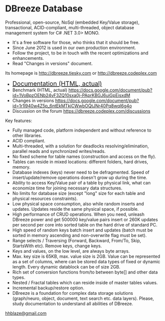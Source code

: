 DBreeze Database
=====================

Professional, open-source, NoSql (embedded Key/Value storage), transactional, ACID-compliant, multi-threaded, object database management system for
C# .NET 3.0> MONO.

- It's a free software for those, who thinks that it should be free.
- Since June 2012 is used in our own production environment.
- Follow the project, to be in touch with the recent optimizations and enhancements.
- Read "Changes in versions" document.

Its homepage is http://dbreeze.tiesky.com or http://dbreeze.codeplex.com

- <a href='https://docs.google.com/document/pub?id=1IFkXoX3Tc2zHNAQN9EmGSXZGbQabMrWmpmVxFsLxLsw' target="_blank" style="font-size:20px">Documentation (HTML, actual)</a>
- Benchmark (HTML, actual) https://docs.google.com/document/pub?id=1VoBpzOENb24vF3ZQ10sxa0j-PAprKBGJ6uiGpEisxdM
- Changes in versions https://docs.google.com/document/pub?id=1r1l940w4Z5p_6ntEkMTkjCWwbOQtJNr40Pq8wqI6g4o
- Discussion on the forum https://dbreeze.codeplex.com/discussions

Key features:

- Fully managed code, platform independent and without reference to other libraries.
- ACID compliant.
- Multi-threaded, with a solution for deadlocks resolving/elimination, parallel reads and synchronized writes/reads.
- No fixed scheme for table names (construction and access on the fly).
- Tables can reside in mixed locations: different folders, hard drives, memory.
- Database indexes (keys) never need to be defragmented. Speed of insert/update/remove operations doesn't grow up during the time.
- Ability to access Key/Value pair of a table by physical link, what can economize time for joining necessary data structures.
- No limits for database size (except "long" size for each table and physical resources constraints).
- Low physical space consumption, also while random inserts and updates. Updates reside the same physical space, if possible.
- High performance of CRUD operations. When you need, unleash DBreeze power and get 500000 key/value pairs insert or 260K updates per second per core into sorted table on the hard drive of standard PC.
- High speed of random keys batch insert and updates (batch must be sorted in memory ascending and non-overwrite flag must be set).
- Range selects / Traversing (Forward, Backward, From/To, Skip, StartsWith etc). Remove keys, change keys.
- Keys and values, on the low level, are always byte arrays.
- Max. key size is 65KB, max. value size is 2GB. Value can be represented as a set of columns, where can be stored data types of fixed or dynamic length. Every dynamic datablock can be of size 2GB.
- Rich set of conversion functions from/to between byte[] and other data types.
- Nested / Fractal tables which can reside inside of master tables values.
- Incremental backup/restore option.
- DBreeze is a foundation for complex data storage solutions (graph/neuro, object, document, text search etc. data layers). Please, study documentation to understand all abilities of DBreeze.

hhblaze@gmail.com
